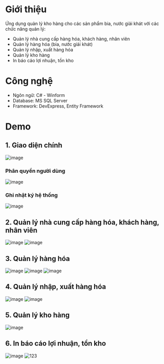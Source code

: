# Giới thiệu
Ứng dụng quản lý kho hàng cho các sản phẩm bia, nước giải khát với các chức năng quản lý:
- Quản lý nhà cung cấp hàng hóa, khách hàng, nhân viên
- Quản lý hàng hóa (bia, nước giải khát)
- Quản lý nhập, xuất hàng hóa
- Quản lý kho hàng
- In báo cáo lợi nhuận, tồn kho

# Công nghệ
- Ngôn ngữ: C# - Winform
- Database: MS SQL Server
- Framework: DevExpress, Entity Framework  

# Demo
## 1. Giao diện chính
![image](https://github.com/TranQuyenSinh/CuaHangBiaNGK/assets/88172078/c9a42ce2-afed-46fa-95de-deeb9e32ab5a)

### Phân quyền người dùng
![image](https://github.com/TranQuyenSinh/CuaHangBiaNGK/assets/88172078/aa35cecb-f1e3-41cd-a6b3-0b70955578da)

### Ghi nhật ký hệ thống
![image](https://github.com/TranQuyenSinh/CuaHangBiaNGK/assets/88172078/3a82185d-a413-406d-8bb9-0e33116bf9b6)

## 2. Quản lý nhà cung cấp hàng hóa, khách hàng, nhân viên
![image](https://github.com/TranQuyenSinh/CuaHangBiaNGK/assets/88172078/2b6aa610-010e-467b-8dcf-19febcea0004)
![image](https://github.com/TranQuyenSinh/CuaHangBiaNGK/assets/88172078/ade2d753-f8bb-4f8e-b42a-8507a806c8b0)
  
## 3. Quản lý hàng hóa
![image](https://github.com/TranQuyenSinh/CuaHangBiaNGK/assets/88172078/23d0db6c-0fbf-4953-83b5-386e46b4df79)
![image](https://github.com/TranQuyenSinh/CuaHangBiaNGK/assets/88172078/471391ab-3d29-41a9-880b-11badc948c1b)
![image](https://github.com/TranQuyenSinh/CuaHangBiaNGK/assets/88172078/9d6ad0e1-4986-4bc5-8613-c247880a104c)

## 4. Quản lý nhập, xuất hàng hóa
![image](https://github.com/TranQuyenSinh/CuaHangBiaNGK/assets/88172078/d92585d9-7964-4f55-a790-c41a145700b3)
![image](https://github.com/TranQuyenSinh/CuaHangBiaNGK/assets/88172078/0bb9888d-d00d-4f50-99a7-2dcc451f9a53)

## 5. Quản lý kho hàng
![image](https://github.com/TranQuyenSinh/CuaHangBiaNGK/assets/88172078/bc33feb9-75bd-4031-b2cb-60286828d64c)

## 6. In báo cáo lợi nhuận, tồn kho
![image](https://github.com/TranQuyenSinh/CuaHangBiaNGK/assets/88172078/455ac2c7-90aa-418e-8a08-ee42a6b7c73c)
![123](https://github.com/TranQuyenSinh/CuaHangBiaNGK/assets/88172078/f2cf7683-439a-4e88-8571-b658dfdffd55)






